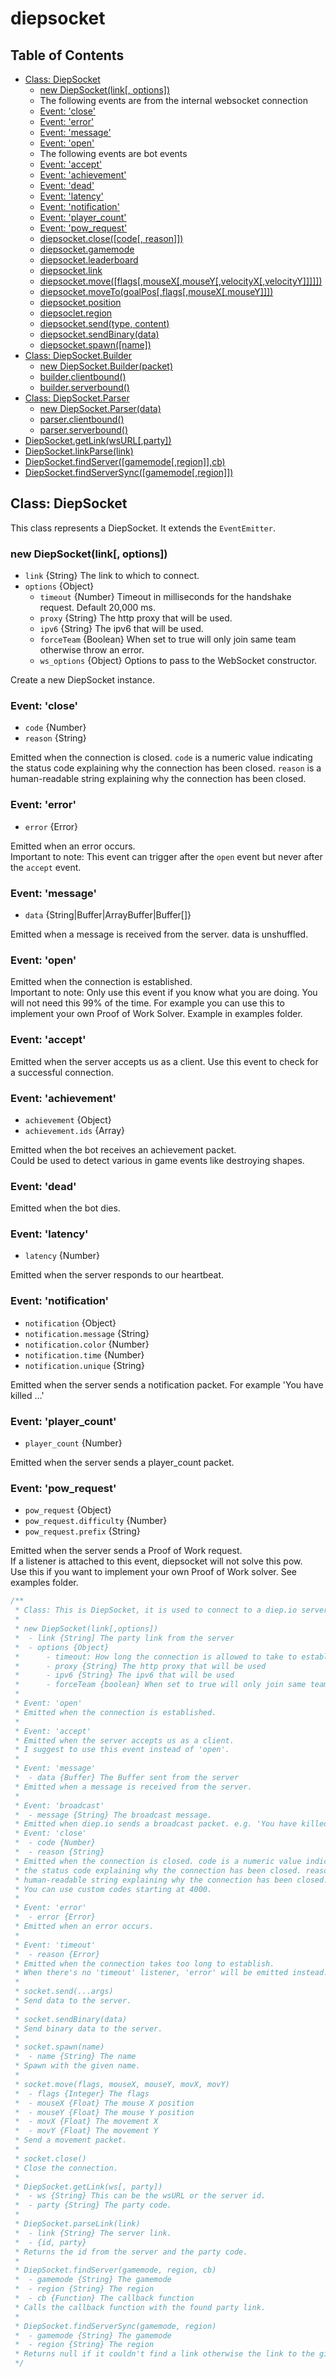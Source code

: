 # diepsocket

## Table of Contents

-   [Class: DiepSocket](#class-diepsocket)
    -   [new DiepSocket(link[, options])](#new-diepsocketlink-options)
    -   The following events are from the internal websocket connection
    -   [Event: 'close'](#event-close)
    -   [Event: 'error'](#event-error)
    -   [Event: 'message'](#event-message)
    -   [Event: 'open'](#event-open)
    -   The following events are bot events
    -   [Event: 'accept'](#event-accept)
    -   [Event: 'achievement'](#event-achievement)
    -   [Event: 'dead'](#event-dead)
    -   [Event: 'latency'](#event-latency)
    -   [Event: 'notification'](#event-notification)
    -   [Event: 'player_count'](#event-player_count)
    -   [Event: 'pow_request'](#event-pow_request)
    -   [diepsocket.close([code[, reason]])](#diepsocketclosecode-reason)
    -   [diepsocket.gamemode](#diepsocketgamemode)
    -   [diepsocket.leaderboard](#diepsocketleaderboard)
    -   [diepsocket.link](#diepsocketlink)
    -   [diepsocket.move([flags[,mouseX[,mouseY[,velocityX[,velocityY]]]]])](#diepsocketmoveflags-mouseX-mouseY-velocityX-velocityY)
    -   [diepsocket.moveTo(goalPos[,flags[,mouseX[,mouseY]]])](#diepsocketmoveTogoalPos-flags-mouseX-mouseY)
    -   [diepsocket.position](#diepsocketposition)
    -   [diepsoclet.region](#diepsocketregion)
    -   [diepsocket.send(type, content)](#diepsocketsendtype-content)
    -   [diepsocket.sendBinary(data)](#diepsocketsendBinarydata)
    -   [diepsocket.spawn([name])](#diepsocketspawnname)
-   [Class: DiepSocket.Builder](#class-diepsocketbuilder)
    -   [new DiepSocket.Builder(packet)](#new-diepsocketbuilderpacket)
    -   [builder.clientbound()](#builderclientbound)
    -   [builder.serverbound()](#builderserverbound)
-   [Class: DiepSocket.Parser](#class-diepsocketparser)
    -   [new DiepSocket.Parser(data)](#new-diepsocketparserdata)
    -   [parser.clientbound()](#parserclientbound)
    -   [parser.serverbound()](#parserserverbound)
-   [DiepSocket.getLink(wsURL[,party])](#diepsocketgetLinkwsURL-party)
-   [DiepSocket.linkParse(link)](#diepsocketlinkParselink)
-   [DiepSocket.findServer([gamemode[,region]],cb)](#diepsocketfindServergamemode-region-cb)
-   [DiepSocket.findServerSync([gamemode[,region]])](#diepsocketfindServerSyncgamemode-region-cb)

## Class: DiepSocket

This class represents a DiepSocket. It extends the `EventEmitter`.

### new DiepSocket(link[, options])

-   `link` {String} The link to which to connect.
-   `options` {Object}
    -   `timeout` {Number} Timeout in milliseconds for the handshake request. Default 20,000 ms.
    -   `proxy` {String} The http proxy that will be used.
    -   `ipv6` {String} The ipv6 that will be used.
    -   `forceTeam` {Boolean} When set to true will only join same team otherwise throw an error.
    -   `ws_options` {Object} Options to pass to the WebSocket constructor.

Create a new DiepSocket instance.

### Event: 'close'

-   `code` {Number}
-   `reason` {String}

Emitted when the connection is closed. `code` is a numeric value indicating the
status code explaining why the connection has been closed. `reason` is a
human-readable string explaining why the connection has been closed.

### Event: 'error'

-   `error` {Error}

Emitted when an error occurs.  
Important to note: This event can trigger after the `open` event but never after the `accept` event.

### Event: 'message'

-   `data` {String|Buffer|ArrayBuffer|Buffer[]}

Emitted when a message is received from the server. data is unshuffled.

### Event: 'open'

Emitted when the connection is established.  
Important to note: Only use this event if you know what you are doing. You will not need this 99% of the time. For example you can use this to implement your own Proof of Work Solver. Example in examples folder.

### Event: 'accept'

Emitted when the server accepts us as a client.
Use this event to check for a successful connection.

### Event: 'achievement'

- `achievement` {Object}
- `achievement.ids` {Array}

Emitted when the bot receives an achievement packet.  
Could be used to detect various in game events like destroying shapes.

### Event: 'dead'

Emitted when the bot dies.

### Event: 'latency'

-   `latency` {Number}

Emitted when the server responds to our heartbeat.

### Event: 'notification'

-   `notification` {Object}
-   `notification.message` {String}
-   `notification.color` {Number}
-   `notification.time` {Number}
-   `notification.unique` {String}

Emitted when the server sends a notification packet. For example 'You have killed ...'

### Event: 'player_count'

-   `player_count` {Number}

Emitted when the server sends a player_count packet.

### Event: 'pow_request'

-   `pow_request` {Object}
-   `pow_request.difficulty` {Number}
-   `pow_request.prefix` {String}

Emitted when the server sends a Proof of Work request.  
If a listener is attached to this event, diepsocket will not solve this pow.  
Use this if you want to implement your own Proof of Work solver. See examples folder.

```js
/**
 * Class: This is DiepSocket, it is used to connect to a diep.io server.
 *
 * new DiepSocket(link[,options])
 *  - link {String] The party link from the server
 *  - options {Object}
 * 	    - timeout: How long the connection is allowed to take to establish before the connection times out. Default 30 seconds
 *      - proxy {String} The http proxy that will be used
 *      - ipv6 {String} The ipv6 that will be used
 *      - forceTeam {boolean} When set to true will only join same team otherwise throw an error
 *
 * Event: 'open'
 * Emitted when the connection is established.
 *
 * Event: 'accept'
 * Emitted when the server accepts us as a client.
 * I suggest to use this event instead of 'open'.
 *
 * Event: 'message'
 *  - data {Buffer} The Buffer sent from the server
 * Emitted when a message is received from the server.
 *
 * Event: 'broadcast'
 *  - message {String} The broadcast message.
 * Emitted when diep.io sends a broadcast packet. e.g. 'You have killed ...'
 * Event: 'close'
 *  - code {Number}
 *  - reason {String}
 * Emitted when the connection is closed. code is a numeric value indicating
 * the status code explaining why the connection has been closed. reason is a
 * human-readable string explaining why the connection has been closed.
 * You can use custom codes starting at 4000.
 *
 * Event: 'error'
 *  - error {Error}
 * Emitted when an error occurs.
 *
 * Event: 'timeout'
 *  - reason {Error}
 * Emitted when the connection takes too long to establish.
 * When there's no 'timeout' listener, 'error' will be emitted instead.
 *
 * socket.send(...args)
 * Send data to the server.
 *
 * socket.sendBinary(data)
 * Send binary data to the server.
 *
 * socket.spawn(name)
 *  - name {String} The name
 * Spawn with the given name.
 *
 * socket.move(flags, mouseX, mouseY, movX, movY)
 *  - flags {Integer} The flags
 *  - mouseX {Float} The mouse X position
 *  - mouseY {Float} The mouse Y position
 *  - movX {Float} The movement X
 *  - movY {Float} The movement Y
 * Send a movement packet.
 *
 * socket.close()
 * Close the connection.
 *
 * DiepSocket.getLink(ws[, party])
 *  - ws {String} This can be the wsURL or the server id.
 *  - party {String} The party code.
 *
 * DiepSocket.parseLink(link)
 *  - link {String} The server link.
 *  - {id, party}
 * Returns the id from the server and the party code.
 *
 * DiepSocket.findServer(gamemode, region, cb)
 *  - gamemode {String} The gamemode
 *  - region {String} The region
 *  - cb {Function} The callback function
 * Calls the callback function with the found party link.
 *
 * DiepSocket.findServerSync(gamemode, region)
 *  - gamemode {String} The gamemode
 *  - region {String} The region
 * Returns null if it couldn't find a link otherwise the link to the given options.
 */
```
